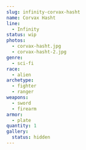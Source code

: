 ```yaml
---
slug: infinity-corvax-hasht
name: Corvax Hasht
line:
  - Infinity
status: wip
photos:
  - corvax-hasht.jpg
  - corvax-hasht-2.jpg
genre:
  - sci-fi
race:
  - alien
archetype:
  - fighter
  - ranger
weapons:
  - sword
  - firearm
armor:
  - plate
quantity: 1
gallery:
  status: hidden
---
```


